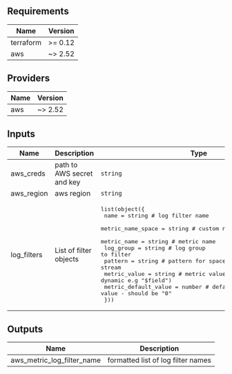 ## Requirements

| Name | Version |
|------|---------|
| terraform | >= 0.12 |
| aws | ~> 2.52 |

## Providers

| Name | Version |
|------|---------|
| aws | ~> 2.52 |

## Inputs

| Name | Description | Type | Default | Required |
|------|-------------|------|---------|:--------:|
| aws\_creds | path to AWS secret and key | `string` | n/a | yes |
| aws\_region | aws region | `string` | n/a | yes |
| log\_filters | List of filter objects | <pre>list(object({<br>    name              = string # log filter name<br>    metric_name_space = string # custom name space for metrics<br>    metric_name       = string # metric name <br>    log_group         = string # log group to filter<br>    pattern           = string # pattern for space delimited log stream<br>    metric_value      = string # metric value (static e.g. "1" or dynamic e.g "$field")<br>    metric_default_value = number # default metric value - should be "0"<br>  }))</pre> | n/a | yes |

## Outputs

| Name | Description |
|------|-------------|
| aws\_metric\_log\_filter\_name | formatted list of log filter names |
